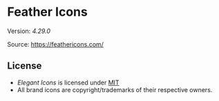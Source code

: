 # Feather Icons

Version: *4.29.0*

Source: https://feathericons.com/


## License

- *Elegant Icons* is licensed under [MIT](https://opensource.org/licenses/MIT)
- All brand icons are copyright/trademarks of their respective owners.
